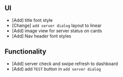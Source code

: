## UI
- [Add] title font style
- [Change] `add server dialog` layout to linear
- [Add] image view for server status on cards
- [Add] Nav header font styles

## Functionality
- [Add] server check and swipe refresh to dashboard
- [Add] add `TEST` button in `add server dialog`